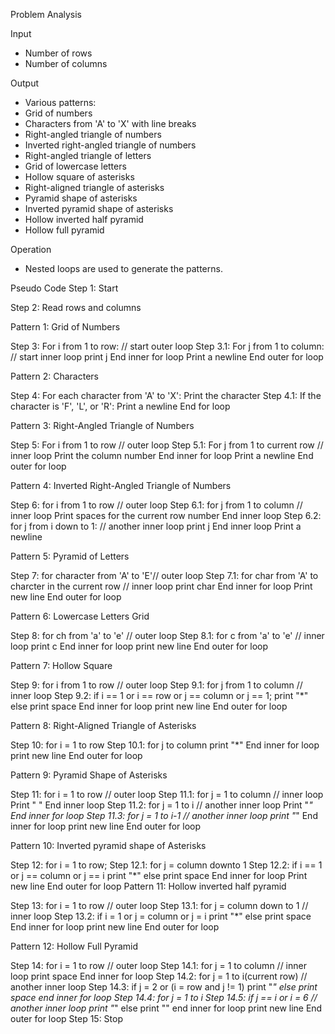 Problem Analysis

Input
- Number of rows
- Number of columns

Output
- Various patterns:
- Grid of numbers
- Characters from 'A' to 'X' with line breaks
- Right-angled triangle of numbers
- Inverted right-angled triangle of numbers
- Right-angled triangle of letters
- Grid of lowercase letters
- Hollow square of asterisks
- Right-aligned triangle of asterisks
- Pyramid shape of asterisks
- Inverted pyramid shape of asterisks
- Hollow inverted half pyramid
- Hollow full pyramid

Operation
- Nested loops are used to generate the patterns.

Pseudo Code
Step 1: Start

Step 2: Read rows and columns

Pattern 1: Grid of Numbers

Step 3: For i from 1 to row: // start outer loop
   Step 3.1: For j from 1 to column: // start inner loop
           print j
           End inner for loop 
    Print a newline
    End outer for loop

Pattern 2: Characters

Step 4: For each character from 'A' to 'X':
        Print the character
   Step 4.1: If the character is 'F', 'L', or 'R':
        Print a newline
        End for loop

Pattern 3: Right-Angled Triangle of Numbers

Step 5: For i from 1 to row // outer loop
   Step 5.1: For j from 1 to current row // inner loop
       Print the column number
       End inner for loop
      Print a newline
End outer for loop

Pattern 4: Inverted Right-Angled Triangle of Numbers

Step 6: for i from 1 to row  // outer loop
   Step 6.1: for j from 1 to column // inner loop
       Print spaces for the current row number
       End inner loop
   Step 6.2: for j from i down to 1: // another inner loop
       print j
       End inner loop
       Print a newline

Pattern 5: Pyramid of Letters

Step 7: for character from 'A' to 'E'// outer loop 
    Step 7.1: for char from 'A' to charcter in the current row // inner loop
         print char
         End inner for loop
    Print new line
    End outer for loop

Pattern 6: Lowercase Letters Grid

Step 8: for ch from 'a' to 'e' // outer loop
    Step 8.1: for c from 'a' to 'e' // inner loop
          print c
          End inner for loop
    print new line 
    End outer for loop

Pattern 7: Hollow Square

Step 9: for i from 1 to row //  outer loop
    Step 9.1: for j from 1 to column // inner loop
    Step 9.2: if i == 1 or i == row or j == column or j == 1;
            print "*"
            else 
               print  space
            End inner for loop
    print new line
    End outer for loop

Pattern 8: Right-Aligned Triangle of Asterisks

Step 10: for i = 1 to row
     Step 10.1: for j to column
        print "*"
        End inner for loop
    print new line
    End outer for loop
     
Pattern 9: Pyramid Shape of Asterisks

Step 11: for i = 1 to row // outer loop
     Step 11.1: for j = 1 to column // inner loop
         Print " "
         End inner loop
     Step 11.2: for j = 1 to i // another inner loop
         Print "*"
         End inner for loop
     Step 11.3: for j = 1 to i-1 // another inner loop
         print "*"
         End inner for loop
    print new line
    End outer for loop

Pattern 10: Inverted pyramid shape of Asterisks

Step 12: for i = 1 to row;
     Step 12.1: for j = column downto 1
     Step 12.2: if i == 1 or j == column or j == i
           print "*"
                else
                  print space
            End inner for loop
     Print new line
     End outer for loop
Pattern 11: Hollow inverted half pyramid

Step 13: for i = 1 to row // outer loop
     Step 13.1: for j = column down to 1 // inner loop
     Step 13.2: if i = 1 or j = column or j = i
               print "*"
               else 
                  print space
              End inner for loop
     print new line
     End outer for loop

Pattern 12: Hollow Full Pyramid
 
Step 14: for i = 1 to row  // outer loop
     Step 14.1: for j = 1 to column  // inner loop
              print space
              End inner for loop
     Step 14.2: for j = 1 to i(current row) // another inner loop
     Step 14.3: if j = 2 or (i = row and  j != 1)
              print "*"
               else 
                  print space
                  end inner for loop 
    Step 14.4: for j = 1 to i 
    Step 14.5: if j == i or i = 6 // another inner loop
             print "*"
             else
               print ""
               end inner for loop
    print new line
    End outer for loop
Step 15: Stop
